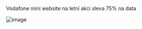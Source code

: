 Vodafone mini website na letní akci sleva 75% na data

![image](https://user-images.githubusercontent.com/76947123/236140741-6866955f-e7b6-4a66-811b-a06bbd7fda49.png)
